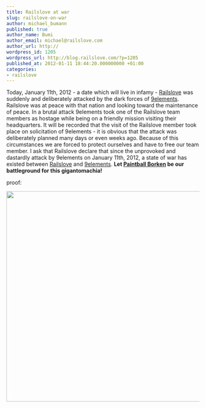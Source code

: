 ```yaml
---
title: Railslove at war
slug: railslove-on-war
author: michael_bumann
published: true
author_name: Bumi
author_email: michael@railslove.com
author_url: http://
wordpress_id: 1205
wordpress_url: http://blog.railslove.com/?p=1205
published_at: 2012-01-11 18:44:20.000000000 +01:00
categories:
- railslove
---
```

Today, January 11th, 2012 - a date which will live in infamy - <a href="http://railslove.com">Railslove</a> was suddenly and deliberately attacked by the dark forces of <a href="http://9elements.com">9elements</a>.
Railslove was at peace with that nation and looking toward the maintenance of peace. In a brutal attack 9elements took one of the Railslove team members as hostage while being on a friendly mission visiting their headquarters.
It will be recorded that the visit of the Railslove member took place on solicitation of 9elements - it is obvious that the attack was deliberately planned many days or even weeks ago.
Because of this circumstances we are forced to protect ourselves and have to free our team member.
I ask that Railslove declare that since the unprovoked and dastardly attack by 9elements on January 11th, 2012, a state of war has existed between <a href="http://railslove.com">Railslove</a> and <a href="http://9elements.com">9elements</a>.
<strong>Let <a href="http://www.paintball-borken.de/">Paintball Borken</a> be our battleground for this gigantomachia!</strong>

proof:

<a href="http://blog.railslove.com/wp-content/uploads/2012/01/Twitter.png"><img class="aligncenter size-full wp-image-1206" title="9elements declares war" src="http://blog.railslove.com/wp-content/uploads/2012/01/Twitter.png" alt="" width="570" height="548" /></a>

&nbsp;
